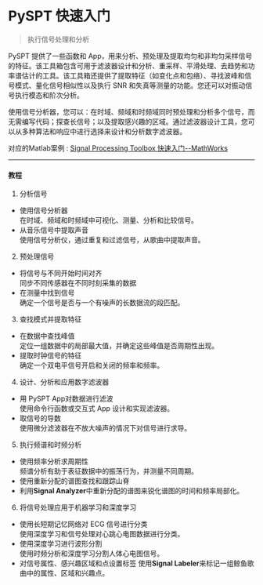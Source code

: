 # PySPT 快速入门
> 执行信号处理和分析  

PySPT 提供了一些函数和 App，用来分析、预处理及提取均匀和非均匀采样信号的特征。该工具箱包含可用于滤波器设计和分析、重采样、平滑处理、去趋势和功率谱估计的工具。该工具箱还提供了提取特征（如变化点和包络）、寻找波峰和信号模式、量化信号相似性以及执行 SNR 和失真等测量的功能。您还可以对振动信号执行模态和阶次分析。

使用信号分析器，您可以：在时域、频域和时频域同时预处理和分析多个信号，而无需编写代码；探查长信号；以及提取感兴趣的区域。通过滤波器设计工具，您可以从多种算法和响应中进行选择来设计和分析数字滤波器。

对应的Matlab案例 : [Signal Processing Toolbox 快速入门--MathWorks](https://ww2.mathworks.cn/help/signal/getting-started-with-signal-processing-toolbox.html)

---

#### 教程  
1. 分析信号
- 使用信号分析器  
在时域、频域和时频域中可视化、测量、分析和比较信号。
- 从音乐信号中提取声音  
使用信号分析仪，通过重复和过滤信号，从歌曲中提取声音。  

2. 预处理信号
- 将信号与不同开始时间对齐  
同步不同传感器在不同时刻采集的数据
- 在测量中找到信号  
确定一个信号是否与一个有噪声的长数据流的段匹配。  

3. 查找模式并提取特征
- 在数据中查找峰值  
定位一组数据中的局部最大值，并确定这些峰值是否周期性出现。
- 提取时钟信号的特征  
确定一个双电平信号开启和关闭的频率和频率。

4. 设计、分析和应用数字滤波器
- 用 PySPT App对数据进行滤波  
使用命令行函数或交互式 App 设计和实现滤波器。
- 取信号的导数  
使用微分滤波器在不放大噪声的情况下对信号进行求导。

5. 执行频谱和时频分析
- 使用频率分析求周期性  
频谱分析有助于表征数据中的振荡行为，并测量不同周期。
- 使用重新分配的谱图查找和跟踪山脊  
- 利用**Signal Analyzer**中重新分配的谱图来锐化谱图的时间和频率局部化。

6. 将信号处理应用于机器学习和深度学习
- 使用长短期记忆网络对 ECG 信号进行分类  
使用深度学习和信号处理对心跳心电图数据进行分类。
- 使用深度学习进行波形分割  
使用时频分析和深度学习分割人体心电图信号。
- 对信号属性、感兴趣区域和点设置标签
使用**Signal Labeler**来标记一组鲸鱼歌曲中的属性、区域和兴趣点。
